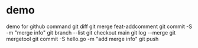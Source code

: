 # demo
demo for github command
git diff
git merge feat-addcomment
git commit -S -m "merge info"
git branch --list
git checkout main
git log --merge 
git mergetool
git commit -S hello.go -m "add merge info"
git push

